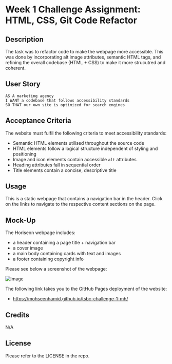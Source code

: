 # Week 1 Challenge Assignment: HTML, CSS, Git Code Refactor

## Description

The task was to refactor code to make the webpage more accessible. This was done by incorporating alt image attributes, semantic HTML tags, and refining the overall codebase (HTML + CSS) to make it more strucutred and coherent.

## User Story

```
AS A marketing agency
I WANT a codebase that follows accessibility standards
SO THAT our own site is optimized for search engines
```

## Acceptance Criteria

The website must fulfil the following criteria to meet accessibility standards:

- Semantic HTML elements utilised throughout the source code
- HTML elements follow a logical structure independent of styling and positioning
- Image and icon elements contain accessible `alt` attributes
- Heading attributes fall in sequential order
- Title elements contain a concise, descriptive title

## Usage

This is a static webpage that contains a navigation bar in the header. Click on the links to navigate to the respective content sections on the page.

## Mock-Up

The Horiseon webpage includes:

- a header containing a page title + navigation bar
- a cover image
- a main body containing cards with text and images
- a footer containing copyright info

Please see below a screenshot of the webpage:

![image](https://user-images.githubusercontent.com/116577227/206913582-46e32736-f4be-4b39-a543-f3b38f9197a6.png)

The following link takes you to the GitHub Pages deployment of the website:

- https://mohseenhamid.github.io/tsbc-challenge-1-mh/

## Credits

N/A

## License

Please refer to the LICENSE in the repo.
